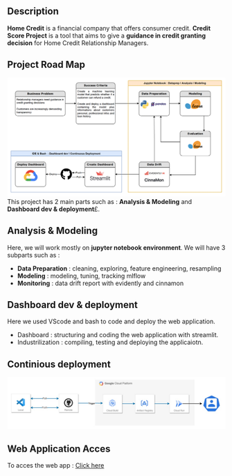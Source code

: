 ## Description
**Home Credit** is a financial company that offers consumer credit.
**Credit Score Project** is a tool that aims to give a **guidance in credit granting decision** for Home Credit Relationship Managers.

 

## Project Road Map 
![lifecycle](./img/lifecycle.png)
This project has 2 main parts such as : **Analysis & Modeling** and **Dashboard dev & deployment**£.

## Analysis & Modeling
Here, we will work mostly on **jupyter notebook environment**. We will have 3 subparts such as : 
- **Data Preparation** : cleaning, exploring, feature engineering, resampling
- **Modeling** : modeling, tuning, tracking mlflow
- **Monitoring** : data drift report with evidently and cinnamon

## Dashboard dev & deployment
Here we used VScode and bash to code and deploy the web application.
- Dashboard : structuring and coding the web application with streamlit. 
- Industrilization : compiling, testing and deploying the applicaiotn.



## Continious deployment
![archi](./img/archi_img.jpg)

## Web Application Acces 
To acces the web app : [Click here ](https://loan-scoring-3hnypmlvvq-ew.a.run.app/)